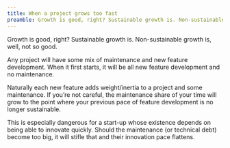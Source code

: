```yaml
---
title: When a project grows too fast
preamble: Growth is good, right? Sustainable growth is. Non-sustainable growth is, well, not so good...
---
```

Growth is good, right? Sustainable growth is. Non-sustainable growth is, well, not so good.

Any project will have some mix of maintenance and new feature development. When it first starts, it will be all new feature development and no maintenance.

Naturally each new feature adds weight/inertia to a project and some maintenance. If you’re not careful, the maintenance share of your time will grow to the point where your previous pace of feature development is no longer sustainable.

This is especially dangerous for a start-up whose existence depends on being able to innovate quickly. Should the maintenance (or technical debt) become too big, it will stifle that and their innovation pace flattens.
